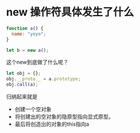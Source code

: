 # new 操作符具体发生了什么

```javascript
function a() {
  name: "yoyo";
}

let b = new a();
```

这个new到底做了什么呢？

```javascript
let obj = {};
obj.__proto__ = a.prototype;
obj.call(a);
```

归纳起来就是

* 创建一个空对象
* 将创建出的空对象的隐原型指向显式原型。
* 最后将创造出的对象的this指向a
